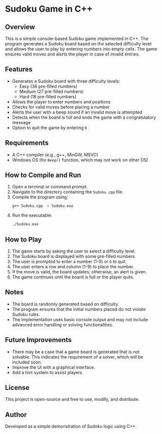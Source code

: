 # Sudoku Game in C++

## Overview
This is a simple console-based Sudoku game implemented in C++. The program generates a Sudoku board based on the selected difficulty level and allows the user to play by entering numbers into empty cells. The game ensures valid moves and alerts the player in case of invalid entries.

## Features
- Generates a Sudoku board with three difficulty levels:
  - Easy (36 pre-filled numbers)
  - Medium (27 pre-filled numbers)
  - Hard (18 pre-filled numbers)
- Allows the player to enter numbers and positions
- Checks for valid moves before placing a number
- Alerts the user with a beep sound if an invalid move is attempted
- Detects when the board is full and ends the game with a congratulatory message
- Option to quit the game by entering `0`

## Requirements
- A C++ compiler (e.g., g++, MinGW, MSVC)
- Windows OS (for `Beep()` function, which may not work on other OS)

## How to Compile and Run
1. Open a terminal or command prompt.
2. Navigate to the directory containing the `Sudoku.cpp` file.
3. Compile the program using:
   ```sh
   g++ Sudoku.cpp -o Sudoku.exe
   ```
4. Run the executable:
   ```sh
   ./Sudoku.exe
   ```

## How to Play
1. The game starts by asking the user to select a difficulty level.
2. The Sudoku board is displayed with some pre-filled numbers.
3. The user is prompted to enter a number (1-9) or `0` to quit.
4. The user enters a row and column (1-9) to place the number.
5. If the move is valid, the board updates; otherwise, an alert is given.
6. The game continues until the board is full or the player quits.

## Notes
- The board is randomly generated based on difficulty.
- The program ensures that the initial numbers placed do not violate Sudoku rules.
- The implementation uses basic console output and may not include advanced error handling or solving functionalities.

## Future Improvements
- There may be a case that a game board is generated that is not solvable. This indicates the requirement of a solver, which will be included soon.
- Improve the UI with a graphical interface.
- Add a hint system to assist players.

## License
This project is open-source and free to use, modify, and distribute.

## Author
Developed as a simple demonstration of Sudoku logic using C++.

